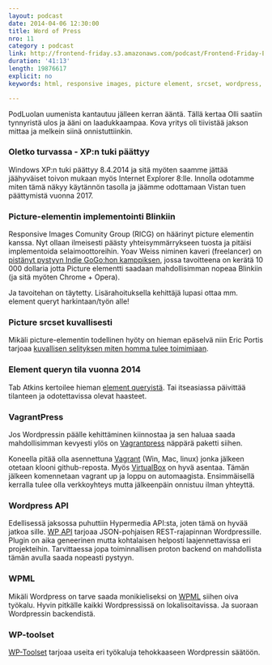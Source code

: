 ```yaml
---
layout: podcast
date: 2014-04-06 12:30:00
title: Word of Press
nro: 11
category : podcast
link: http://frontend-friday.s3.amazonaws.com/podcast/Frontend-Friday-Episode-11-Word-Of-Press.mp3
duration: '41:13'
length: 19876617
explicit: no
keywords: html, responsive images, picture element, srcset, wordpress, vagrantpress, vagrant, wp-api

---
```


PodLuolan uumenista kantautuu jälleen kerran ääntä. Tällä kertaa Olli saatiin tynnyristä ulos ja ääni on laadukkaampaa. Kova yritys oli tiivistää jakson mittaa ja melkein siinä onnistuttiinkin.

### Oletko turvassa - XP:n tuki päättyy

Windows XP:n tuki päättyy 8.4.2014 ja sitä myöten saamme jättää jäähyväiset toivon mukaan myös Internet Explorer 8:lle. Innolla odotamme miten tämä näkyy käytännön tasolla ja jäämme odottamaan Vistan tuen päättymistä vuonna 2017.

### Picture-elementin implementointi Blinkiin

Responsive Images Comunity Group (RICG) on häärinyt picture elementin kanssa. Nyt ollaan ilmeisesti päästy yhteisymmärrykseen tuosta ja pitäisi implementoida selaimoottoreihin. Yoav Weiss niminen kaveri (freelancer) on [pistänyt pystyyn Indie GoGo:hon kamppiksen](http://www.indiegogo.com/projects/picture-element-implementation-in-blink), jossa tavoitteena on kerätä 10 000 dollaria jotta Picture elementti saadaan mahdollisimman nopeaa Blinkiin (ja sitä myöten Chrome + Opera).

Ja tavoitehan on täytetty. Lisärahoituksella kehittäjä lupasi ottaa mm. element queryt harkintaan/työn alle!

### Picture srcset kuvallisesti

Mikäli picture-elementin todellinen hyöty on hieman epäselvä niin Eric Portis tarjoaa [kuvallisen selityksen miten homma tulee toimimiaan](http://ericportis.com/posts/2014/srcset-sizes/).

### Element queryn tila vuonna 2014

Tab Atkins kertoilee hieman [element queryistä](http://www.xanthir.com/b4VG0). Tai itseasiassa päivittää tilanteen ja odotettavissa olevat haasteet.

### VagrantPress

Jos Wordpressin päälle kehittäminen kiinnostaa ja sen haluaa saada mahdollisimman kevyesti ylös on [Vagrantpress](https://github.com/chad-thompson/vagrantpress) näppärä paketti siihen.

Koneella pitää olla asennettuna [Vagrant](http://www.vagrantup.com/) (Win, Mac, linux) jonka jälkeen otetaan klooni github-reposta. Myös [VirtualBox](https://www.virtualbox.org/) on hyvä asentaa. Tämän jälkeen komennetaan vagrant up ja loppu on automaagista. Ensimmäisellä kerralla tulee olla verkkoyhteys mutta jälkeenpäin onnistuu ilman yhteyttä.

### Wordpress API

Edellisessä jaksossa puhuttiin Hypermedia API:sta, joten tämä on hyvää jatkoa sille. [WP API]( https://github.com/WP-API/WP-API) tarjoaa JSON-pohjaisen REST-rajapinnan Wordpressille. Plugin on aika geneerinen mutta kohtalaisen helposti laajennettavissa eri projekteihin. Tarvittaessa jopa toiminnallisen proton backend on mahdollista tämän avulla saada nopeasti pystyyn.

### WPML

Mikäli Wordpress on tarve saada monikieliseksi on [WPML](http://wpml.org/) siihen oiva työkalu. Hyvin pitkälle kaikki Wordpressissä on lokalisoitavissa. Ja suoraan Wordpressin backendistä.

### WP-toolset

[WP-Toolset](http://wp-types.com/) tarjoaa useita eri työkaluja tehokkaaseen Wordpressin säätöön.